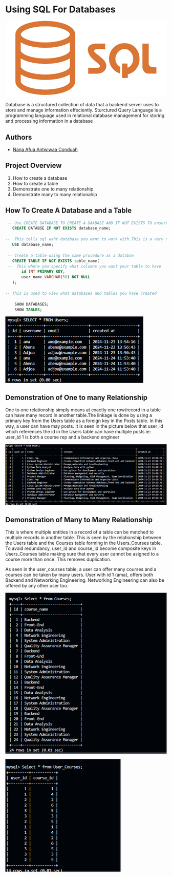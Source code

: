 # Using SQL For Databases

![SQL](./sql.png)

Database is a structured collection of data that a backend server uses to store and manage information
effeciently.
Sturctured Query Language is a programming language used in relational database management for storing
and processing information in a database

## Authors
* [Nana Afua Antwiwaa Conduah](https://github.com/Antwi-tech)

## Project Overview
1. How to create a database
2. How to create a table
3. Demonstrate one to many relationship
4. Demonstrate many to many relationahip

## How To Create A Database and a Table

```sql  
 -- Use CREATE DATABASE TO CREATE A DAABASE AND IF NOT EXISTS TO ensure that the database is created once
   CREATE DATABSE IF NOT EXISTS database_name;

--  This tells sql waht database you want to work with.This is a very neccessary step.
   USE database_name;

 -- Create a table using the same procedure as a databse
   CREATE TABLE IF NOT EXISTS table_name(  
 --  This where you specify what columns you want your table to have
       id INT PRIMARY KEY,
       user_name VARCHAR(50) NOT NULL
   );

-- This is used to view what databases and tables you have created

    SHOW DATABASES;
    SHOW TABLES;

```

![Image of Users table ](./users_table.png)

## Demonstration of One to many Relationship

One to one relationship simply means at exactly one row/record in a table can have many record in another table.The linkage is done by using a primary key from the Users table as a foreign key in the Posts table.
In this way, a user can have may posts.
It is seen in the picture below that user_id which references the id in the Users table can have multiple posts ie: user_id 1 is both a course rep and a backend engineer 

![One to Many relation](./posts_table.png)

## Demonstration of Many to Many Relationship
This is where multiple entities in a record of a table can be matched to multiple records in another table. This is seen by the relationship between the Users table and the Courses table forming in the
Users_Courses table. To avoid redundancy, user_id and course_id become composite keys in Users_Courses table making sure that every user cannot be asigned to a course more than once. This removes duplication.

As seen in the user_courses table, a user can offer many courses and a courses can be taken by many users.
User with id 1 (ama), offers both Backend and Networking Engineering. Networking Engineering can also be offered by any other user too.


![courses_table](./courses_table.png)

![user_courses table](./user_courses.png)




